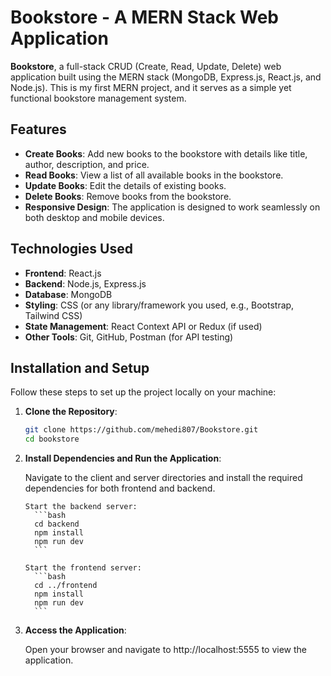 # Bookstore - A MERN Stack Web Application

**Bookstore**, a full-stack CRUD (Create, Read, Update, Delete) web application built using the MERN stack (MongoDB, Express.js, React.js, and Node.js). This is my first MERN project, and it serves as a simple yet functional bookstore management system.

## Features

- **Create Books**: Add new books to the bookstore with details like title, author, description, and price.
- **Read Books**: View a list of all available books in the bookstore.
- **Update Books**: Edit the details of existing books.
- **Delete Books**: Remove books from the bookstore.
- **Responsive Design**: The application is designed to work seamlessly on both desktop and mobile devices.

## Technologies Used

- **Frontend**: React.js
- **Backend**: Node.js, Express.js
- **Database**: MongoDB
- **Styling**: CSS (or any library/framework you used, e.g., Bootstrap, Tailwind CSS)
- **State Management**: React Context API or Redux (if used)
- **Other Tools**: Git, GitHub, Postman (for API testing)

## Installation and Setup

Follow these steps to set up the project locally on your machine:

1. **Clone the Repository**:
   ```bash
   git clone https://github.com/mehedi807/Bookstore.git
   cd bookstore
   ```
   
2. **Install Dependencies and Run the Application**:

   Navigate to the client and server directories and install the required dependencies for both frontend and backend.

       Start the backend server:
         ```bash
         cd backend
         npm install
         npm run dev
         ```
   
       Start the frontend server:
         ```bash
         cd ../frontend
         npm install
         npm run dev
         ```

4. **Access the Application**:

   Open your browser and navigate to http://localhost:5555 to view the application.
